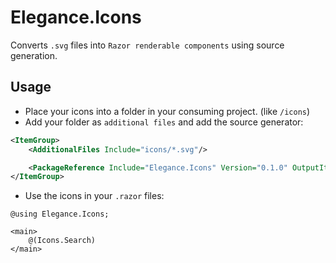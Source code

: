 # Elegance.Icons

Converts `.svg` files into `Razor renderable components` using source generation.

## Usage

- Place your icons into a folder in your consuming project. (like `/icons`)
- Add your folder as `additional files` and add the source generator:

```xml
<ItemGroup>
	<AdditionalFiles Include="icons/*.svg"/>

	<PackageReference Include="Elegance.Icons" Version="0.1.0" OutputItemType="Analyzer" ReferenceOutputAssembly="false"/>
</ItemGroup>
```

- Use the icons in your `.razor` files:

```razor
@using Elegance.Icons;

<main>
    @(Icons.Search)
</main>
```
